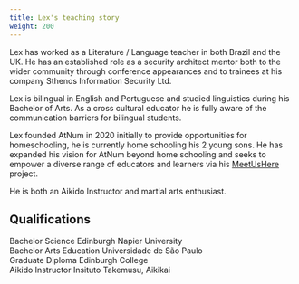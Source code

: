 ```yaml
---
title: Lex's teaching story
weight: 200
---
```

Lex has worked as a Literature / Language teacher in both Brazil and the UK. He has an established role as a security architect mentor both to the wider community through conference appearances and to trainees at his company Sthenos Information Security Ltd.  

Lex is bilingual in English and Portuguese and studied linguistics during his Bachelor of Arts. As a cross cultural educator he is fully aware of the communication barriers for bilingual students.  

Lex founded AtNum in 2020 initially to provide opportunities for homeschooling, he is currently home schooling his 2 young sons. He has expanded his vision for AtNum beyond home schooling and seeks to empower a diverse range of educators and learners via his [MeetUsHere](https://meetushere.com/) project.  

He is both an Aikido Instructor and martial arts enthusiast.  

## Qualifications   
Bachelor Science Edinburgh Napier University  
Bachelor Arts Education Universidade de São Paulo   
Graduate Diploma Edinburgh College   
Aikido Instructor  Insituto Takemusu, Aikikai  
 
 



